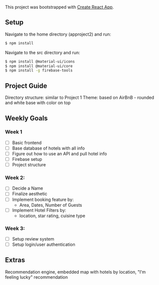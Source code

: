 This project was bootstrapped with [Create React App](https://github.com/facebook/create-react-app).

## Setup

Navigate to the home directory (approject2) and run:

```sh
$ npm install
```

Navigate to the src directory and run:

```sh
$ npm install @material-ui/icons
$ npm install @material-ui/core
$ npm install -g firebase-tools
```


## Project Guide
Directory structure: similar to Project 1 
Theme: based on AirBnB - rounded and white base with color on top

## Weekly Goals
### Week 1
  - [ ] Basic frontend
  - [ ] Base database of hotels with all info
  - [ ] Figure out how to use an API and pull hotel info
  - [ ] Firebase setup
  - [ ] Project structure

### Week 2:
  - [ ] Decide a Name
  - [ ] Finalize aesthetic
  - [ ] Implement booking feature by:
    - Area, Dates, Number of Guests
  - [ ] Implement Hotel Filters by:
    - location, star rating, cuisine type

### Week 3:
  - [ ] Setup review system
  - [ ] Setup login/user authentication

## Extras
Recommendation engine, embedded map with hotels by location, "I'm feeling lucky" recommendation
